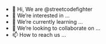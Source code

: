 - 👋 Hi, We are @streetcodefighter
- 👀 We’re interested in ...
- 🌱 We’re currently learning ...
- 💞️ We’re looking to collaborate on ...
- 📫 How to reach us ...

<!---
streetcodefighter/streetcodefighter is a ✨ special ✨ repository because its `README.md` (this file) appears on your GitHub profile.
You can click the Preview link to take a look at your changes.
--->
